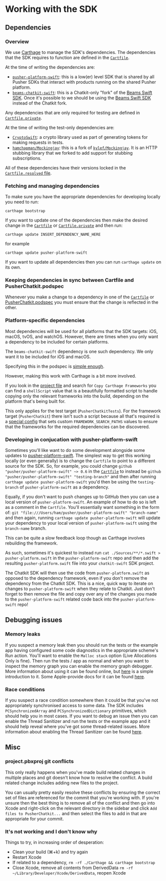 # Working with the SDK

## Dependencies

### Overview

We use [Carthage](https://github.com/Carthage/Carthage#installing-carthage) to manage the SDK's dependencies. The dependencies that the SDK requires to function are defined in the [`Cartfile`](https://github.com/pusher/chatkit-swift/blob/master/Cartfile).

At the time of writing the dependencies are:

* [`pusher-platform-swift`](https://github.com/pusher/pusher-platform-swift): this is a low(er) level SDK that is shared by all Pusher SDKs that interact with products running on the shared Pusher platform.
* [`beams-chatkit-swift`](https://github.com/pusher/beams-chatkit-swift): this is a Chatkit-only "fork" of the [Beams Swift SDK](https://github.com/pusher/push-notifications-swift). Once it's possible to we should be using the [Beams Swift SDK](https://github.com/pusher/push-notifications-swift) instead of the Chatkit fork.

Any dependencies that are only required for testing are defined in [`Cartfile.private`](https://github.com/pusher/chatkit-swift/blob/master/Cartfile.private).

At the time of writing the test-only dependencies are:

* [`CryptoSwift`](https://www.github.com/krzyzanowskim/CryptoSwift): a crypto library used as part of generating tokens for making requests in tests.
* [`hamchapman/Mockingjay`](https://github.com/hamchapman/Mockingjay): this is a fork of [`kylef/Mockingjay`](https://github.com/kylef/Mockingjay). It is an HTTP stubbing library that we forked to add support for stubbing subscriptions.

All of these dependencies have their versions locked in the [`Cartfile.resolved` file](https://github.com/pusher/chatkit-swift/blob/master/Cartfile.resolved).

### Fetching and managing dependencies

To make sure you have the appropriate dependencies for developing locally you need to run:

```
carthage bootstrap
```

If you want to update one of the dependencies then make the desired change in the [`Cartfile`](https://github.com/pusher/chatkit-swift/blob/master/Cartfile) or [`Cartfile.private`](https://github.com/pusher/chatkit-swift/blob/master/Cartfile.private) and then run:

```
carthage update INSERT_DEPENDENCY_NAME_HERE
```

for example

```
carthage update pusher-platform-swift
```

If you want to update all dependencies then you can run `carthage update` on its own.

### Keeping dependencies in sync between Cartfile and PusherChatkit.podspec

Whenever you make a change to a dependency in one of the [`Cartfile`](https://github.com/pusher/chatkit-swift/blob/master/Cartfile) or [PusherChatkit.podspec](https://github.com/pusher/chatkit-swift/blob/master/PusherChatkit.podspec) you must ensure that the change is reflected in the other.

### Platform-specific dependencies

Most dependencies will be used for all platforms that the SDK targets: iOS, macOS, tvOS, and watchOS. However, there are times when you only want a dependency to be included for certain platforms.

The `beams-chatkit-swift` dependency is one such dependency. We only want it to be included for iOS and macOS.

Specifying this in the podspec is [simple enough](https://github.com/pusher/chatkit-swift/blob/3f6bd93a5939480a99b1811cf0a3764c323b5b4b/PusherChatkit.podspec#L15-L16).

However, making this work with Carthage is a bit more involved.

If you look in the [project file](https://github.com/pusher/chatkit-swift/blob/master/PusherChatkit.xcodeproj/project.pbxproj) and search for `Copy Carthage Frameworks` you can find a `shellScript` value that is a beautifully formatted script to handle copying only the relevant frameworks into the build, depending on the platform that's being built for.

This only applies for the test target (`PusherChatkitTests`). For the framework target (`PusherChatkit`) there isn't such a script because all that's required is a [special config](https://github.com/pusher/chatkit-swift/blob/master/Carthage.xcconfig) that sets custom `FRAMEWORK_SEARCH_PATHS` values to ensure that the frameworks for the required dependencies can be discovered.

### Developing in conjucation with pusher-platform-swift

Sometimes you'll like want to do some development alongside some updates to [pusher-platform-swift](https://github.com/pusher/pusher-platform-swift). The simplest way to get this working locally (or even generally) is to change the `Cartfile` to point to a different source for the SDK. So, for example, you could change `github "pusher/pusher-platform-swift" ~> 0.6` in the [`Cartfile`](https://github.com/pusher/chatkit-swift/blob/master/Cartfile) to instead be `github "pusher/pusher-platform-swift" "testing-branch"` and then after running `carthage update pusher-platform-swift` you'd then be using the `testing-branch` of `pusher-platform-swift` as a dependency.

Equally, if you don't want to push changes up to GitHub then you can use a local version of `pusher-platform-swift`. An example of how to do so is left as a comment in the `Cartfile`. You'll essentially want something in the form of: `git "file:///Users/ham/pusher/pusher-platform-swift" "branch-name"` and then again, running `carthage update pusher-platform-swift` will update your dependency to your local version of `pusher-platform-swift` using the `branch-name` branch.

This can be quite a slow feedback loop though as Carthage involves rebuilding the framework.

As such, sometimes it's quickest to instead run `cat ./Sources/**/*.swift > pusher-platform.swift` in the `pusher-platform-swift` repo and then add the resulting `pusher-platform.swift` file into your `chatkit-swift` SDK project.

The Chatkit SDK will then use the code from `pusher-platform.swift` as opposed to the dependency framework, even if you don't remove the dependency from the Chatkit SDK. This is a nice, quick way to iterate on changes to `pusher-platform-swift` when they relate to Chatkit. Just don't forget to then remove the file and copy over any of the changes you made to the `pusher-platform-swift` related code back into the `pusher-platform-swift` repo!

## Debugging issues

### Memory leaks

If you suspect a memory leak then you should run the tests or the example app having configured some code diagnostics in the appropriate scheme's Run action. You'll want to enable the `Malloc stack` option (Live Allocations Only is fine). Then run the tests / app as normal and when you want to inspect the memory graph you can enable the memory graph debugger. More information about using it can be found online, but [here](https://useyourloaf.com/blog/xcode-visual-memory-debugger/) is a simple introduction to it. Some Apple-provide docs for it can be found [here](https://developer.apple.com/library/archive/documentation/DeveloperTools/Conceptual/debugging_with_xcode/chapters/special_debugging_workflows.html#//apple_ref/doc/uid/TP40015022-CH9-DontLinkElementID_1).

### Race conditions

If you suspect a race condition somewhere then it could be that you've not appropriately synchronised access to some data. The SDK includes `PCSynchronizedArray` and `PCSynchronizedDictionary` primitives, which should help you in most cases. If you want to debug an issue then you can enable the Thread Sanitizer and run the tests or the example app and it should help reveal where you've got some thread-related issues. More information about enabling the Thread Sanitizer can be found [here](https://developer.apple.com/documentation/code_diagnostics/thread_sanitizer/enabling_the_thread_sanitizer).

## Misc

### project.pbxproj git conflicts

This only really happens when you've made build related changes in multiple places and git doesn't know how to resolve the conflict. A build related change includes adding new files to the project.

You can usually pretty easily resolve these conflicts by ensuring the correct set of files are referenced for the commit that you're working with. If you're unsure then the best thing is to remove all of the conflict and then go into Xcode and right-click on the relevant directory in the sidebar and click `Add files to PusherChatkit...` and then select the files to add in that are appropriate for your commit.

### It's not working and I don't know why

Things to try, in increasing order of desperation:

* Clean your build (⌘+k) and try again
* Restart Xcode
* If related to a dependency, `rm -rf ./Carthage && carthage bootstrap`
* Close Xcode, remove all contents from DerivedData `rm -rf ~/Library/Developer/Xcode/DerivedData`, reopen Xcode
